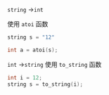 `string` ->`int`

使用 `atoi` 函数
```cpp
string s = "12"

int a = atoi(s);
```

`int` ->`string`
使用 `to_string` 函数
```cpp
int i = 12;
string s = to_string(i);

```
